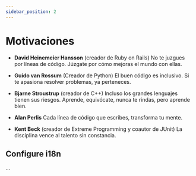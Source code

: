 ```yaml
---
sidebar_position: 2
---
```


# Motivaciones

* **David Heinemeier Hansson** (creador de Ruby on Rails)
No te juzgues por líneas de código. Júzgate por cómo mejoras el mundo con ellas.

* **Guido van Rossum** (Creador de Python)
El buen código es inclusivo. Si te apasiona resolver problemas, ya perteneces.

* **Bjarne Stroustrup** (creador de C++)
Incluso los grandes lenguajes tienen sus riesgos. Aprende, equivócate, nunca te rindas, pero aprende bien.

* **Alan Perlis**
Cada línea de código que escribes, transforma tu mente.

* **Kent Beck** (creador de Extreme Programming y coautor de JUnit)
La disciplina vence al talento sin constancia.

## Configure i18n

...